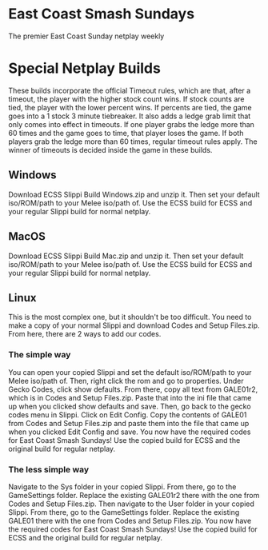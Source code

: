 # East Coast Smash Sundays
The premier East Coast Sunday netplay weekly
<h1>Special Netplay Builds</h1>
These builds incorporate the official Timeout rules, which are that, after a timeout, the player with the higher stock count wins. If stock counts are tied, the player with the lower percent wins. If percents are tied, the game goes into a 1 stock 3 minute tiebreaker. It also adds a ledge grab limit that only comes into effect in timeouts. If one player grabs the ledge more than 60 times and the game goes to time, that player loses the game. If both players grab the ledge more than 60 times, regular timeout rules apply. The winner of timeouts is decided inside the game in these builds. 
<h2>Windows</h2>
Download ECSS Slippi Build Windows.zip and unzip it. Then set your default iso/ROM/path to your Melee iso/path of. Use the ECSS build for ECSS and your regular Slippi build for normal netplay.
<h2>MacOS</h2>
Download ECSS Slippi Build Mac.zip and unzip it. Then set your default iso/ROM/path to your Melee iso/path of. Use the ECSS build for ECSS and your regular Slippi build for normal netplay.
<h2>Linux</h2>
This is the most complex one, but it shouldn't be too difficult. You need to make a copy of your normal Slippi and download Codes and Setup Files.zip. From here, there are 2 ways to add our codes.
<h3>The simple way</h3>
You can open your copied Slippi and set the default iso/ROM/path to your Melee iso/path of. Then, right click the rom and go to properties. Under Gecko Codes, click show defaults. From there, copy all text from GALE01r2, which is in Codes and Setup Files.zip. Paste that into the ini file that came up when you clicked show defaults and save. Then, go back to the gecko codes menu in Slippi. Click on Edit Config. Copy the contents of GALE01 from Codes and Setup Files.zip and paste them into the file that came up when you clicked Edit Config and save. You now have the required codes for East Coast Smash Sundays! Use the copied build for ECSS and the original build for regular netplay.
<h3>The less simple way</h3>
Navigate to the Sys folder in your copied Slippi. From there, go to the GameSettings folder. Replace the existing GALE01r2 there with the one from Codes and Setup Files.zip. Then navigate to the User folder in your copied Slippi. From there, go to the GameSettings folder. Replace the existing GALE01 there with the one from Codes and Setup Files.zip. You now have the required codes for East Coast Smash Sundays! Use the copied build for ECSS and the original build for regular netplay.

